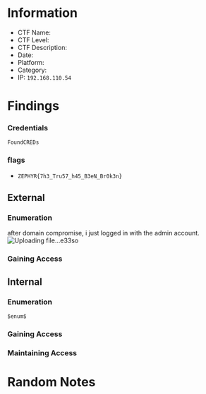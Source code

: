 # Information
- CTF Name: 
- CTF Level:
- CTF Description: 
- Date: 
- Platform: 
- Category: 
- IP: `192.168.110.54`

# Findings
### Credentials
`FoundCREDs`

### flags
- `ZEPHYR{7h3_Tru57_h45_B3eN_Br0k3n}`
## External
### Enumeration
after domain compromise, i just logged in with the admin account.
![Uploading file...e33so]()

### Gaining Access


## Internal
### Enumeration
`$enum$`

### Gaining Access


### Maintaining Access


# Random Notes